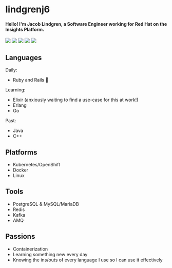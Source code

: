 # lindgrenj6

#### Hello! I'm Jacob Lindgren, a Software Engineer working for Red Hat on the Insights Platform.
![](https://upload.wikimedia.org/wikipedia/commons/thumb/archive/7/73/20071217111221%21Ruby_logo.svg/120px-Ruby_logo.svg.png)
![](http://emojis.slackmojis.com/emojis/images/1486667989/1714/elixir.png?1486667989) 
![](https://744025.smushcdn.com/1245953/wp-content/uploads/2019/05/gopher-go-mascot.png?lossy=1&strip=1&webp=1)
![](http://blog.jetstack.io/images/k8s/logo-small.png)
![](https://upload.wikimedia.org/wikipedia/commons/thumb/archive/a/af/20050808195403!Tux.png/101px-Tux.png)

## Languages
Daily:
- Ruby and Rails :gem:

Learning:
- Elixir (anxiously waiting to find a use-case for this at work!)
- Erlang 
- Go 

Past:
- Java
- C++

## Platforms
- Kubernetes/OpenShift
- Docker
- Linux

## Tools
- PostgreSQL & MySQL/MariaDB
- Redis
- Kafka
- AMQ

## Passions
- Containerization
- Learning something new every day
- Knowing the ins/outs of every language I use so I can use it effectively
